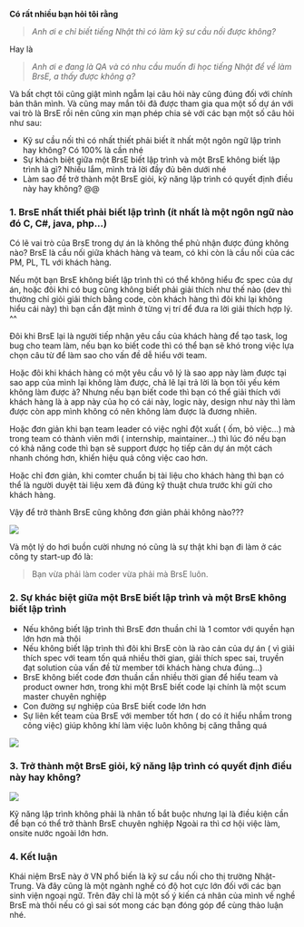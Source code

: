 **Có rất nhiều bạn hỏi tôi rằng**

> *Anh ơi e chỉ biết tiếng Nhật thì có làm kỹ sư cầu nối được không?*

Hay là
> *Anh ơi e đang là QA và có nhu cầu muốn đi học tiếng Nhật để về làm BrsE, a thấy được không ạ?*
> 

Và bất chợt tôi cũng giật mình ngẫm lại câu hỏi này cũng đúng đối với chính bản thân mình. Và cũng may mắn tôi đã được tham gia qua một số dự án với vai trò là BrsE rồi nên cũng xin mạn phép chia sẻ với các bạn một số câu hỏi như sau:

- Kỹ sư cầu nối thì có nhất thiết phải biết ít nhất một ngôn ngữ lập trình hay không? Có 100% là cần nhé
- Sự khách biệt giữa một BrsE biết lập trình và một BrsE không biết lập trình là gì? Nhiều lắm, mình trả lời đầy đủ bên dưới nhé
- Làm sao để trở thành một BrsE giỏi, kỹ năng lập trình có quyết định điều này hay không? @@

### 1. BrsE nhất thiết phải biết lập trình (ít nhất là một ngôn ngữ nào đó C, C#, java, php...)

Có lẽ vai trò của BrsE trong dự án là không thể phủ nhận được đúng không nào? BrsE là cầu nối giữa khách hàng và team, có khi còn là cầu nối của các PM, PL, TL với khách hàng.

Nếu một bạn BrsE không biết lập trình thì có thể không hiểu đc spec của dự án, hoặc đôi khi có bug cũng không biết phải giải thích như thế nào (dev thì thường chỉ giỏi giải thích bằng code, còn khách hàng thì đôi khi lại không hiểu cái này) thì bạn cần đặt mình ở từng vị trí để đưa ra lời giải thích hợp lý. ^^

Đôi khi BrsE lại là người tiếp nhận yêu cầu của khách hàng để tạo task, log bug cho team làm, nếu bạn ko biết code thì có thể bạn sẽ khó trong việc lựa chọn câu từ để làm sao cho vấn đề dễ hiểu với team.

Hoặc đôi khi khách hàng có một yêu cầu vô lý là sao app này làm được tại sao app của mình lại không làm được, chả lẽ lại trả lời là bọn tôi yếu kém không làm được à? Nhưng nếu bạn biết code thì bạn có thể giải thích với khách hàng là à app này của họ có cái này, logic này, design như này thì làm được còn app mình không có nên không làm được là đương nhiên.

Hoặc đơn giản khi bạn team leader có việc nghỉ đột xuất ( ốm, bỏ việc...) mà trong team có thành viên mới ( internship, maintainer...) thì lúc đó nếu bạn có khả năng code thì bạn sẽ support được họ tiếp cân dự án một cách nhanh chóng hơn, khiến hiệu quả công việc cao hơn.

Hoặc chỉ đơn giản, khi comter chuẩn bị tài liệu cho khách hàng thì bạn có thể là người duyệt tài liệu xem đã đúng kỹ thuật chưa trước khi gửi cho khách hàng.

Vậy để trở thành BrsE cũng không đơn giản phải không nào???

![](https://images.viblo.asia/a929e33e-46fa-422b-9c12-d95fa80bcb19.png)

Và một lý do hơi buồn cười nhưng nó cũng là sự thật khi bạn đi làm ở các công ty start-up đó là:

> Bạn vừa phải làm coder vừa phải mà BrsE luôn.
> 
### 2. Sự khác biệt giữa một BrsE biết lập trình và một BrsE không biết lập trình

- Nếu không biết lập trình thì BrsE đơn thuần chỉ là 1 comtor với quyền hạn lớn hơn mà thôi
- Nếu không biết lập trình thì đôi khi BrsE còn là rào cản của dự án ( vì giải thích spec với team tốn quá nhiều thời gian, giải thích spec sai, truyền đạt solution của vấn đề từ member tới khách hàng chưa đúng...)
- BrsE không biết code đơn thuần cần nhiều thời gian để hiểu team và product owner hơn, trong khi một BrsE biết code lại chính là một scum master chuyên nghiệp
- Con đường sự nghiệp của BrsE biết code lớn hơn
- Sự liên kết team của BrsE với member tốt hơn ( do có ít hiểu nhầm trong công việc) giúp không khí làm việc luôn không bị căng thẳng quá

![](https://images.viblo.asia/2ed50be8-2d93-4676-973d-101689013cc0.png)


### 3. Trở thành một BrsE giỏi, kỹ năng lập trình có quyết định điều này hay không?

![](https://images.viblo.asia/20c01854-5999-4702-9a91-b1b601e61135.jpg)

Kỹ năng lập trình không phải là nhân tố bắt buộc nhưng lại là điều kiện cần để bạn có thể trở thành BrsE chuyên nghiệp
Ngoài ra thì cơ hội việc làm, onsite nước ngoài lớn hơn.

### 4. Kết luận

Khái niệm BrsE này ở VN phổ biến là kỹ sư cầu nối cho thị trường Nhật-Trung. Và đây cũng là một ngành nghề có độ hot cực lớn đối với các bạn sinh viện ngoại ngữ.
Trên đây chỉ là một số ý kiến cá nhân của mình về nghề BrsE mà thôi nếu có gì sai sót mong các bạn đóng góp để cùng thảo luận nhé.
